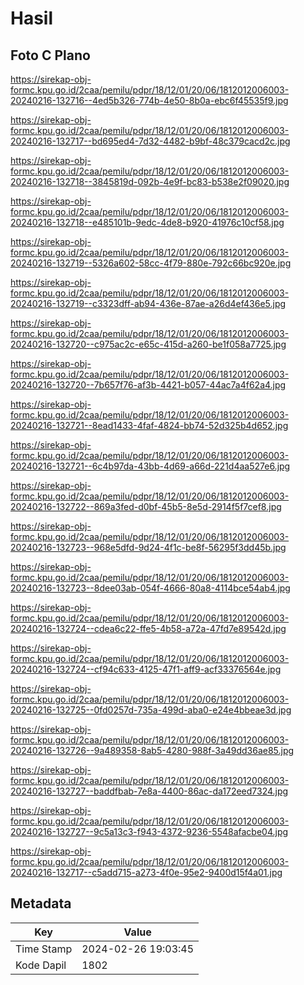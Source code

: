 # Hasil

## Foto C Plano

https://sirekap-obj-formc.kpu.go.id/2caa/pemilu/pdpr/18/12/01/20/06/1812012006003-20240216-132716--4ed5b326-774b-4e50-8b0a-ebc6f45535f9.jpg

https://sirekap-obj-formc.kpu.go.id/2caa/pemilu/pdpr/18/12/01/20/06/1812012006003-20240216-132717--bd695ed4-7d32-4482-b9bf-48c379cacd2c.jpg

https://sirekap-obj-formc.kpu.go.id/2caa/pemilu/pdpr/18/12/01/20/06/1812012006003-20240216-132718--3845819d-092b-4e9f-bc83-b538e2f09020.jpg

https://sirekap-obj-formc.kpu.go.id/2caa/pemilu/pdpr/18/12/01/20/06/1812012006003-20240216-132718--e485101b-9edc-4de8-b920-41976c10cf58.jpg

https://sirekap-obj-formc.kpu.go.id/2caa/pemilu/pdpr/18/12/01/20/06/1812012006003-20240216-132719--5326a602-58cc-4f79-880e-792c66bc920e.jpg

https://sirekap-obj-formc.kpu.go.id/2caa/pemilu/pdpr/18/12/01/20/06/1812012006003-20240216-132719--c3323dff-ab94-436e-87ae-a26d4ef436e5.jpg

https://sirekap-obj-formc.kpu.go.id/2caa/pemilu/pdpr/18/12/01/20/06/1812012006003-20240216-132720--c975ac2c-e65c-415d-a260-be1f058a7725.jpg

https://sirekap-obj-formc.kpu.go.id/2caa/pemilu/pdpr/18/12/01/20/06/1812012006003-20240216-132720--7b657f76-af3b-4421-b057-44ac7a4f62a4.jpg

https://sirekap-obj-formc.kpu.go.id/2caa/pemilu/pdpr/18/12/01/20/06/1812012006003-20240216-132721--8ead1433-4faf-4824-bb74-52d325b4d652.jpg

https://sirekap-obj-formc.kpu.go.id/2caa/pemilu/pdpr/18/12/01/20/06/1812012006003-20240216-132721--6c4b97da-43bb-4d69-a66d-221d4aa527e6.jpg

https://sirekap-obj-formc.kpu.go.id/2caa/pemilu/pdpr/18/12/01/20/06/1812012006003-20240216-132722--869a3fed-d0bf-45b5-8e5d-2914f5f7cef8.jpg

https://sirekap-obj-formc.kpu.go.id/2caa/pemilu/pdpr/18/12/01/20/06/1812012006003-20240216-132723--968e5dfd-9d24-4f1c-be8f-56295f3dd45b.jpg

https://sirekap-obj-formc.kpu.go.id/2caa/pemilu/pdpr/18/12/01/20/06/1812012006003-20240216-132723--8dee03ab-054f-4666-80a8-4114bce54ab4.jpg

https://sirekap-obj-formc.kpu.go.id/2caa/pemilu/pdpr/18/12/01/20/06/1812012006003-20240216-132724--cdea6c22-ffe5-4b58-a72a-47fd7e89542d.jpg

https://sirekap-obj-formc.kpu.go.id/2caa/pemilu/pdpr/18/12/01/20/06/1812012006003-20240216-132724--cf94c633-4125-47f1-aff9-acf33376564e.jpg

https://sirekap-obj-formc.kpu.go.id/2caa/pemilu/pdpr/18/12/01/20/06/1812012006003-20240216-132725--0fd0257d-735a-499d-aba0-e24e4bbeae3d.jpg

https://sirekap-obj-formc.kpu.go.id/2caa/pemilu/pdpr/18/12/01/20/06/1812012006003-20240216-132726--9a489358-8ab5-4280-988f-3a49dd36ae85.jpg

https://sirekap-obj-formc.kpu.go.id/2caa/pemilu/pdpr/18/12/01/20/06/1812012006003-20240216-132727--baddfbab-7e8a-4400-86ac-da172eed7324.jpg

https://sirekap-obj-formc.kpu.go.id/2caa/pemilu/pdpr/18/12/01/20/06/1812012006003-20240216-132727--9c5a13c3-f943-4372-9236-5548afacbe04.jpg

https://sirekap-obj-formc.kpu.go.id/2caa/pemilu/pdpr/18/12/01/20/06/1812012006003-20240216-132717--c5add715-a273-4f0e-95e2-9400d15f4a01.jpg


## Metadata

| Key        | Value               |
| ---------- | ------------------- |
| Time Stamp | 2024-02-26 19:03:45 |
| Kode Dapil | 1802                |



